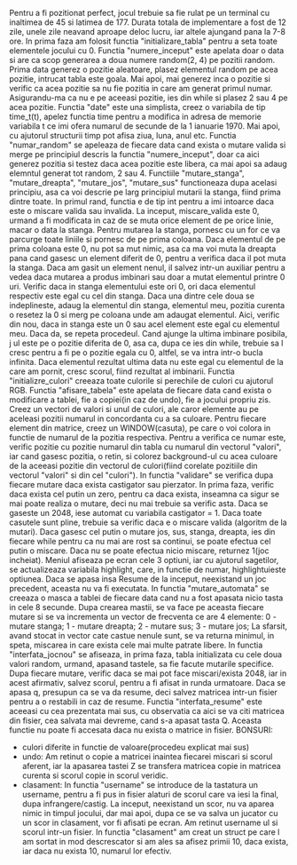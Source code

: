 Pentru a fi pozitionat perfect, jocul trebuie sa fie rulat pe un terminal
cu inaltimea de 45 si latimea de 177.
  Durata totala de implementare a fost de 12 zile, unele zile neavand
aproape deloc lucru, iar altele ajungand pana la 7-8 ore.
  In prima faza am folosit functia "initializare_tabla" pentru a seta
toate elementele jocului cu 0.
  Functia "numere_inceput" este apelata doar o data si are ca scop generarea
a doua numere random(2, 4) pe pozitii random. Prima data generez
o pozitie aleatoare, plasez elementul random pe acea pozitie, intrucat
tabla este goala. Mai apoi, mai generez inca o pozitie si verific ca acea
pozitie sa nu fie pozitia in care am generat primul numar. Asigurandu-ma
ca nu e pe aceeasi pozitie, ies din while si plasez 2 sau 4 pe acea pozitie.
  Functia "date" este una simplista, creez o variabila de tip time_t(t), apelez 
functia time pentru a modifica in adresa de memorie variabila t ce imi ofera
numarul de secunde de la 1 ianuarie 1970. Mai apoi, cu ajutorul structurii 
timp pot afisa ziua, luna, anul etc.
  Functia "numar_random" se apeleaza de fiecare data cand exista o mutare valida
si merge pe principiul descris la functia "numere_inceput", doar ca aici
generez pozitia si testez daca acea pozitie este libera, ca mai apoi sa adaug
elemntul generat tot random, 2 sau 4.
  Functiile "mutare_stanga", "mutare_dreapta", "mutare_jos", "mutare_sus"
functioneaza dupa acelasi principiu, asa ca voi descrie pe larg principiul
mutarii la stanga, fiind prima dintre toate.
  In primul rand, functia e de tip int pentru a imi intoarce daca este o miscare
valida sau invalida. La inceput, miscare_valida este 0, urmand a fi modificata
in caz de se muta orice element de pe orice linie, macar o data la stanga.
Pentru mutarea la stanga, pornesc cu un for ce va parcurge toate liniile
si pornesc de pe prima coloana. Daca elementul de pe prima coloana este 0,
nu pot sa mut nimic, asa ca ma voi muta la dreapta pana cand gasesc un element
diferit de 0, pentru a verifica daca il pot muta la stanga. 
  Daca am gasit un element nenul, il salvez intr-un auxiliar pentru a vedea
daca mutarea a produs imbinari sau doar a mutat elementul printre 0 uri. 
Verific daca in stanga elementului este ori 0, ori daca elementul respectiv este
egal cu cel din stanga. Daca una dintre cele doua se indeplineste, adaug la 
elementul din stanga, elementul meu, pozitia curenta o resetez la 0 si merg
pe coloana unde am adaugat elementul. Aici, verific din nou, daca in stanga este
un 0 sau acel element este egal cu elementul meu. Daca da, se repeta procedeul.
Cand ajunge la ultima imbinare posibila, j ul este pe o pozitie diferita de 0, asa
ca, dupa ce ies din while, trebuie sa l cresc pentru a fi pe o pozitie egala cu 0,
altfel, se va intra intr-o bucla infinita. 
Daca elementul rezultat ultima data nu este egal cu elementul de la care am 
pornit, cresc scorul, fiind rezultat al imbinarii.
  Functia "initializre_culori" creeaza toate culorile si perechile de culori
cu ajutorul RGB.
  Functia "afisare_tabela" este apelata de fiecare data cand exista
o modificare a tablei, fie a copiei(in caz de undo), fie a jocului propriu
zis. Creez un vectori de valori si unul de culori, ale caror elemente
au pe aceleasi pozitii numarul in concordanta cu a sa culoare. 
Pentru fiecare element din matrice, creez un WINDOW(casuta), pe
care o voi colora in functie de numarul de la pozitia respectiva.
Pentru a verifica ce numar este, verific pozitie cu pozitie numarul din
tabla cu numarul din vectorul "valori", iar cand gasesc pozitia, o retin, si 
colorez background-ul cu acea culoare de la aceeasi pozitie din vectorul
de culori(fiind corelate pozitiile din vectorul "valori" si din cel "culori").
  In functia "validare" se verifica dupa fiecare mutare daca exista castigator
sau pierzator. In prima faza, verific daca exista cel putin un zero, pentru ca
daca exista, inseamna ca sigur se mai poate realiza o mutare, deci nu mai trebuie
sa verific asta. Daca se gaseste un 2048, iese automat cu variabila castigator = 1.
Daca toate casutele sunt pline, trebuie sa verific daca e o miscare valida
(algoritm de la mutari). Daca gasesc cel putin o mutare jos, sus, stanga,
dreapta, ies din fiecare while pentru ca nu mai are rost sa continui,
se poate efectua cel putin o miscare. Daca nu se poate efectua nicio
miscare, returnez 1(joc incheiat).
  Meniul afiseaza pe ecran cele 3 optiuni, iar cu ajutorul sagetilor, se 
actualizeaza variabila highlight, care, in functie de numar, highlightuieste 
optiunea. Daca se apasa insa Resume de la inceput, neexistand un joc precedent, 
aceasta nu va fi executata.
  In functia "mutare_automata" se creeaza o masca a tablei de fiecare data
cand nu a fost apasata nicio tasta in cele 8 secunde. Dupa crearea mastii,
se va face pe aceasta fiecare mutare si se va incrementa un vector de frecventa
ce are 4 elemente:
0 - mutare stanga;
1 - mutare dreapta;
2 - mutare sus;
3 - mutare jos;
  La sfarsit, avand stocat in vector cate castue nenule sunt, se va returna
minimul, in speta, miscarea in care exista cele mai multe patrate libere.
In functia "interfata_jocnou" se afiseaza, in prima faza, tabla initializata
cu cele doua valori random, urmand, apasand tastele, sa fie facute mutarile
specifice. 
  Dupa fiecare mutare, verific daca se mai pot face miscari/exista 2048, iar
in acest afirmativ, salvez scorul, pentru a fi afisat in runda urmatoare.
Daca se apasa q, presupun ca se va da resume, deci salvez matricea intr-un
fisier pentru a o restabili in caz de resume.
  Functia "interfata_resume" este aceeasi cu cea prezentata mai sus, cu observatia
ca aici se va citi matricea din fisier, cea salvata mai devreme, cand s-a apasat
tasta Q. Aceasta functie nu poate fi accesata daca nu exista o matrice in fisier.
BONSURI: 
- culori diferite in functie de valoare(procedeu explicat mai sus)
- undo:
    Am retinut o copie a matricei inaintea fiecarei miscari si scorul aferent,
iar la apasarea tastei Z se transfera matricea copie in matricea curenta
si scorul copie in scorul veridic.
- clasament:
  In functia "username" se introduce de la tastatura un username,
pentru a fi pus in fisier alaturi de scorul care va iesi la final, dupa
infrangere/castig. La inceput, neexistand un scor, nu va aparea nimic in 
timpul jocului, dar mai apoi, dupa ce se va salva un jucator cu un scor
 in clasament, vor fi afisati pe ecran.
  Am retinut username ul si scorul intr-un fisier. In functia "clasament"
am creat un struct pe care l am sortat in mod descrescator si am ales
sa afisez primii 10, daca exista, iar daca nu exista 10, numarul lor
efectiv.

  